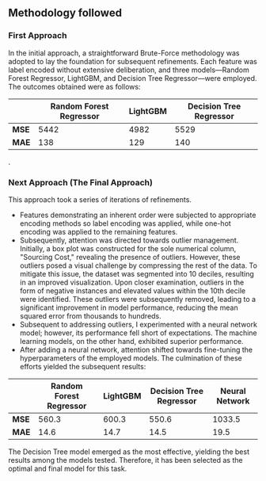 ## Methodology followed
### First Approach

In the initial approach, a straightforward Brute-Force methodology was adopted to lay the foundation for subsequent refinements. Each feature was label encoded without extensive deliberation, and three models—Random Forest Regressor, LightGBM, and Decision Tree Regressor—were employed. The outcomes obtained were as follows:


|         | **Random Forest Regressor** | **LightGBM** | **Decision Tree Regressor** |  
|---------|-----------------------------|--------------|-----------------------------|
| **MSE** | 5442                        | 4982         | 5529                        |
| **MAE** | 138                         | 129          | 140                         |

.

### Next Approach (The Final Approach)

This approach took a series of iterations of refinements. 
- Features demonstrating an inherent order were subjected to appropriate encoding methods so label encoding was applied, while one-hot encoding was applied to the remaining features.
- Subsequently, attention was directed towards outlier management. Initially, a box plot was constructed for the sole numerical column, "Sourcing Cost," revealing the presence of outliers. However, these outliers posed a visual challenge by compressing the rest of the data. To mitigate this issue, the dataset was segmented into 10 deciles, resulting in an improved visualization. Upon closer examination, outliers in the form of negative instances and elevated values within the 10th decile were identified. These outliers were subsequently removed, leading to a significant improvement in model performance, reducing the mean squared error from thousands to hundreds.
- Subsequent to addressing outliers, I experimented with a neural network model; however, its performance fell short of expectations. The machine learning models, on the other hand, exhibited superior performance.
- After adding a neural network, attention shifted towards fine-tuning the hyperparameters of the employed models. The culmination of these efforts yielded the subsequent results:

|         | **Random Forest Regressor** | **LightGBM** | **Decision Tree Regressor** | **Neural Network** | 
|---------|-----------------------------|--------------|-----------------------------|--------------------|
| **MSE** | 560.3                       | 600.3        | 550.6                       | 1033.5             |
| **MAE** | 14.6                        | 14.7         | 14.5                        | 19.5               |


The Decision Tree model emerged as the most effective, yielding the best results among the models tested. Therefore, it has been selected as the optimal and final model for this task.


